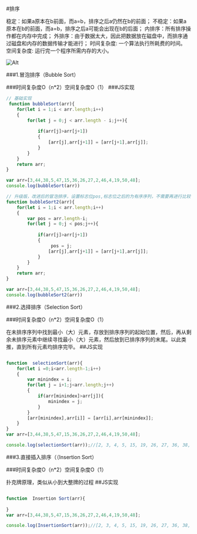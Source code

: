 #排序

稳定：如果a原本在b前面，而a=b，排序之后a仍然在b的前面；
不稳定：如果a原本在b的前面，而a=b，排序之后a可能会出现在b的后面；
内排序：所有排序操作都在内存中完成；
外排序：由于数据太大，因此把数据放在磁盘中，而排序通过磁盘和内存的数据传输才能进行；
时间复杂度: 一个算法执行所耗费的时间。
空间复杂度: 运行完一个程序所需内存的大小。

![Alt](../images/on.png)


###1.冒泡排序（Bubble Sort）

###时间复杂度O（n*2）空间复杂度O（1）
###JS实现
```javascript
// 基础实现
 function bubbleSort(arr){
    for(let i = 1;i < arr.length;i++)
    {
        for(let j = 0;j < arr.length - i;j++){
        
            if(arr[j]>arr[j+1])
            {
                [arr[j],arr[j+1]] = [arr[j+1],arr[j]];
            }
        }
    }
    return arr;
}

var arr=[3,44,38,5,47,15,36,26,27,2,46,4,19,50,48];
console.log(bubbleSort(arr))
```

```javascript
// 升级版，改进后的冒泡排序，设置标志位pos,标志位之后的为有序序列，不需要再进行比较
function bubbleSort2(arr){
    for(let i = 1;i < arr.length;i++)
    {
        var pos = arr.length-i;
        for(let j = 0;j < pos;j++){
        
            if(arr[j]>arr[j+1])
            {
                 pos = j;
                [arr[j],arr[j+1]] = [arr[j+1],arr[j]];
            }
        }
    }
    return arr;
}

var arr=[3,44,38,5,47,15,36,26,27,2,46,4,19,50,48];
console.log(bubbleSort2(arr))
```

###2.选择排序（Selection Sort）


###时间复杂度O（n*2）空间复杂度O（1）

在未排序序列中找到最小（大）元素，存放到排序序列的起始位置，然后，再从剩余未排序元素中继续寻找最小（大）元素，然后放到已排序序列的末尾。以此类推，直到所有元素均排序完毕。
##JS实现
```javascript

function  selectionSort(arr){
    for(let i =0;i<arr.length-1;i++)
    {
        var minindex = i;
        for(let j = i+1;j<arr.length;j++)
        {
            if(arr[minindex]>arr[j]){
                minindex = j;
            }
        }
        [arr[minindex],arr[i]] = [arr[i],arr[minindex]];
    }
}
var arr=[3,44,38,5,47,15,36,26,27,2,46,4,19,50,48];

console.log(selectionSort(arr));//[2, 3, 4, 5, 15, 19, 26, 27, 36, 38, 44, 46, 47, 48, 50]

```

###3.直接插入排序（（Insertion Sort）


###时间复杂度O（n*2）空间复杂度O（1）

扑克牌原理，类似从小到大整牌的过程
##JS实现
```javascript

function  Insertion Sort(arr){
   
}
var arr=[3,44,38,5,47,15,36,26,27,2,46,4,19,50,48];

console.log(InsertionSort(arr));//[2, 3, 4, 5, 15, 19, 26, 27, 36, 38, 44, 46, 47, 48, 50]

```